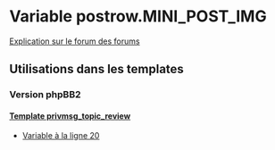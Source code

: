 # Variable postrow.MINI_POST_IMG
[Explication sur le forum des forums](http://forum.forumactif.com/t294113-listing-des-variables#postrow.MINI_POST_IMG)

## Utilisations dans les templates

### Version phpBB2

#### [Template privmsg_topic_review](subsilver/privmsg_topic_review.md)
* [Variable à la ligne 20](../subsilver/privmsg_topic_review.tpl#L20)